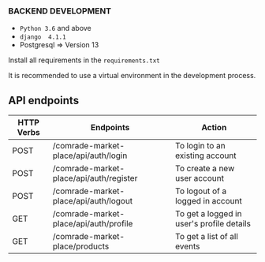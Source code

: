 ### BACKEND DEVELOPMENT 

- `Python 3.6` and above
- `django  4.1.1`
- Postgresql => Version 13

Install all requirements in the `requirements.txt`

It is recommended to use a virtual environment in the development process.

## API endpoints
| HTTP Verbs | Endpoints | Action |
| --- | --- | --- |
| POST | /comrade-market-place/api/auth/login | To login to an existing account |
| POST | /comrade-market-place/api/auth/register | To create a new user account |
| POST | /comrade-market-place/api/auth/logout | To logout of a logged in account |
| GET | /comrade-market-place/api/auth/profile | To get a logged in user's profile details |
| GET | /comrade-market-place/products | To get a list of all events |
